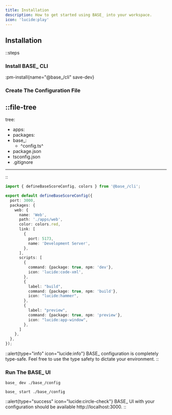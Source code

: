 ```yaml
---
title: Installation
description: How to get started using BASE_ into your workspace.
icon: 'lucide:play'
---
```


## Installation

::steps
### Install BASE_ CLI

:pm-install{name="@base_/cli" save-dev}

### Create The Configuration File

::file-tree
---
tree:
  - apps:
  - packages:
  - base_:
    - ^config.ts^
  - package.json
  - tsconfig.json
  - .gitignore
---
::

```ts [base_/config.ts] height=200
import { defineBaseScoreConfig, colors } from '@base_/cli';

export default defineBaseScoreConfig({
  port: 3000,
  packages: {
    web: {
      name: 'Web',
      path: './apps/web',
      color: colors.red,
      link: [
        {
          port: 5173,
          name: 'Development Server',
        },
      ],
      scripts: [
        {
          command: {package: true, npm: 'dev'},
          icon: 'lucide:code-xml',
        },
        {
          label: "build",
          command: {package: true, npm: 'build'},
          icon: "lucide:hammer",
        },
        {
          label: "preview",
          command: {package: true, npm: 'preview'},
          icon: "lucide:app-window",
        },
      ]
    },
  },
});
```

::alert{type="info" icon="lucide:info"}
  BASE_ configuration is completely type-safe. Feel free to use the type safety to dictate your environment.
::

### Run The BASE_ UI

```[Creates a dev server, faster adaptable to changes]
base_ dev ./base_/config
```

```[Builds slow on first-pass, instant future runs]
base_ start ./base_/config
```

::alert{type="success" icon="lucide:circle-check"}
BASE_ UI with your configuration should be available http://localhost:3000.
::
